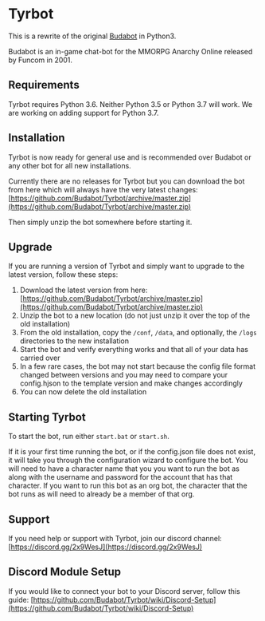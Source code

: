 # Tyrbot

This is a rewrite of the original [Budabot](https://github.com/Budabot/Budabot) in Python3.  

Budabot is an in-game chat-bot for the MMORPG Anarchy Online released by Funcom in 2001.

## Requirements
Tyrbot requires Python 3.6.  Neither Python 3.5 or Python 3.7 will work.  We are working on adding support for Python 3.7.

## Installation
Tyrbot is now ready for general use and is recommended over Budabot or any other bot for all new installations.

Currently there are no releases for Tyrbot but you can download the bot from here which will always have the very latest changes: [https://github.com/Budabot/Tyrbot/archive/master.zip](https://github.com/Budabot/Tyrbot/archive/master.zip)

Then simply unzip the bot somewhere before starting it.

## Upgrade
If you are running a version of Tyrbot and simply want to upgrade to the latest version, follow these steps:

1. Download the latest version from here: [https://github.com/Budabot/Tyrbot/archive/master.zip](https://github.com/Budabot/Tyrbot/archive/master.zip)
1. Unzip the bot to a new location (do not just unzip it over the top of the old installation)
1. From the old installation, copy the `/conf`, `/data`, and optionally, the `/logs` directories to the new installation
1. Start the bot and verify everything works and that all of your data has carried over
1. In a few rare cases, the bot may not start because the config file format changed between versions and you may need to compare your config.hjson to the template version and make changes accordingly
1. You can now delete the old installation

## Starting Tyrbot
To start the bot, run either `start.bat` or `start.sh`.

If it is your first time running the bot, or if the config.json file does not exist, it will take you through the configuration wizard to configure the bot. You will need to have a character name that you you want to run the bot as along with the username and password for the account that has that character. If you want to run this bot as an org bot, the character that the bot runs as will need to already be a member of that org.

## Support
If you need help or support with Tyrbot, join our discord channel: [https://discord.gg/2x9WesJ](https://discord.gg/2x9WesJ)

## Discord Module Setup
If you would like to connect your bot to your Discord server, follow this guide:
[https://github.com/Budabot/Tyrbot/wiki/Discord-Setup](https://github.com/Budabot/Tyrbot/wiki/Discord-Setup)

